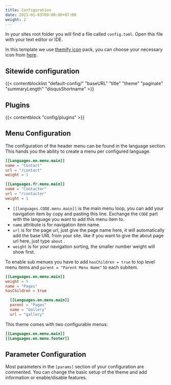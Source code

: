 ```yaml
---
title: Configuration
date: 2021-01-03T09:00:00+07:00
weight: 2
---
```


In your sites root folder you will find a file called `config.toml`. Open this file with your text editor or IDE.

In this template we use [themify icon](https://themify.me/themify-icons) pack, you can choose your necessary icon from [here](https://themify.me/themify-icons).

## Sitewide configuration

{{< contentblocklist "default-config/" "baseURL" "title" "theme" "paginate" "summaryLength" "disqusShortname" >}}

## Plugins

{{< contentblock "config/plugins" >}}

## Menu Configuration

The configuration of the header menu can be found in the language section. This hands you the ability to create a menu per configured language.

```toml
[[Languages.en.menu.main]]
name = "Contact"
url = "/contact"
weight = 1

[[Languages.fr.menu.main]]
name = "Contacter"
url = "/contacter"
weight = 1
```

* `[[languages.CODE.menu.main]]` is the main menu loop, you can add your navigation item by copy and pasting this line. Exchange the `CODE` part with the language you want to add this menu item to.
* `name` attribute is for navigation item name.
* `url` is for the page url, just give the page name here, it will automatically add the base URL from your site. like if you want to give the about page url here, just type `about` .
* `weight` is for your navigation sorting, the smaller number weight will show first.

To enable sub menues you have to add `hasChildren = true` to top level menu items and `parent = "Parent Menu Name"` to each subitem.

```toml
[[Languages.en.menu.main]]
weight = 5
name = "Pages"
hasChildren = true

  [[Languages.en.menu.main]]
  parent = "Pages"
  name = "Gallery"
  url = "gallery"
```

This theme comes with two configurable menus:

```toml
[[Languages.en.menu.main]]
[[Languages.en.menu.footer]]
```

## Parameter Configuration

Most parameters in the `[params]` section of your configuration are commented. You can change the basic setup of the theme and add information or enable/disable features.
